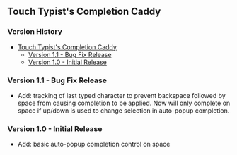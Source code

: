 ## Touch Typist's Completion Caddy

[TOC]: # " Version History"

### Version History
- [Touch Typist's Completion Caddy](#touch-typists-completion-caddy)
    - [Version 1.1 - Bug Fix Release](#version-11---bug-fix-release)
    - [Version 1.0 - Initial Release](#version-10---initial-release)


### Version 1.1 - Bug Fix Release

* Add: tracking of last typed character to prevent backspace followed by space from causing
  completion to be applied. Now will only complete on space if up/down is used to change
  selection in auto-popup completion.

### Version 1.0 - Initial Release

* Add: basic auto-popup completion control on space 

